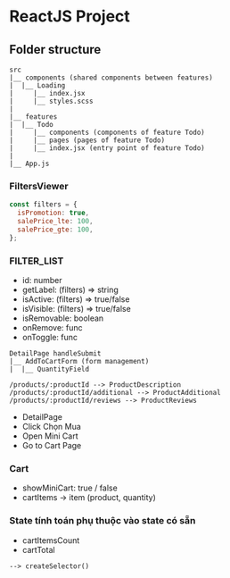 # ReactJS Project

## Folder structure

```
src
|__ components (shared components between features)
|  |__ Loading
|     |__ index.jsx
|     |__ styles.scss
|
|__ features
|  |__ Todo
|     |__ components (components of feature Todo)
|     |__ pages (pages of feature Todo)
|     |__ index.jsx (entry point of feature Todo)
|
|__ App.js
```

### FiltersViewer

```js
const filters = {
  isPromotion: true,
  salePrice_lte: 100,
  salePrice_gte: 100,
};
```

### FILTER_LIST

- id: number
- getLabel: (filters) => string
- isActive: (filters) => true/false
- isVisible: (filters) => true/false
- isRemovable: boolean
- onRemove: func
- onToggle: func

```
DetailPage handleSubmit
|__ AddToCartForm (form management)
|  |__ QuantityField
```

```
/products/:productId --> ProductDescription
/products/:productId/additional --> ProductAdditional
/products/:productId/reviews --> ProductReviews
```

- DetailPage
- Click Chọn Mua
- Open Mini Cart
- Go to Cart Page

### Cart

- showMiniCart: true / false
- cartItems -> item (product, quantity)

### State tính toán phụ thuộc vào state có sẵn

- cartItemsCount
- cartTotal

`--> createSelector()`
